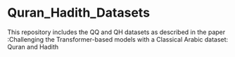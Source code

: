 # Quran_Hadith_Datasets
This repository includes the QQ and QH datasets as described in the paper :Challenging the Transformer-based models with a Classical Arabic dataset: Quran and Hadith
